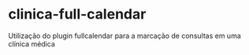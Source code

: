 # clinica-full-calendar
Utilização do plugin fullcalendar para a marcação de consultas em uma clínica médica
